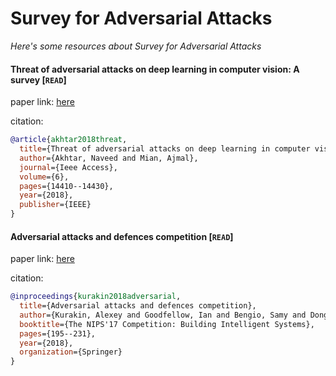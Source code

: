 # Survey for Adversarial Attacks
*Here's some resources about Survey for Adversarial Attacks*


#### Threat of adversarial attacks on deep learning in computer vision: A survey [`READ`]

paper link: [here](https://ieeexplore.ieee.org/iel7/6287639/6514899/08294186.pdf)

citation: 
```bibtex
@article{akhtar2018threat,
  title={Threat of adversarial attacks on deep learning in computer vision: A survey},
  author={Akhtar, Naveed and Mian, Ajmal},
  journal={Ieee Access},
  volume={6},
  pages={14410--14430},
  year={2018},
  publisher={IEEE}
}
```
    

#### Adversarial attacks and defences competition [`READ`]

paper link: [here](https://arxiv.org/pdf/1804.00097.pdf)

citation: 
```bibtex
@inproceedings{kurakin2018adversarial,
  title={Adversarial attacks and defences competition},
  author={Kurakin, Alexey and Goodfellow, Ian and Bengio, Samy and Dong, Yinpeng and Liao, Fangzhou and Liang, Ming and Pang, Tianyu and Zhu, Jun and Hu, Xiaolin and Xie, Cihang and others},
  booktitle={The NIPS'17 Competition: Building Intelligent Systems},
  pages={195--231},
  year={2018},
  organization={Springer}
}
```
    